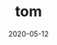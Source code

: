 ---
title: tom
album_key: 5tLnzH
icon: tom
date: 2020-05-12
game: new_horizons
layout: slideshow
---
